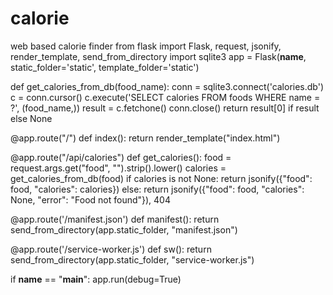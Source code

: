 # calorie
web based calorie finder
from flask import Flask, request, jsonify, render_template, send_from_directory
import sqlite3
app = Flask(__name__, static_folder='static', template_folder='static')

def get_calories_from_db(food_name):
    conn = sqlite3.connect('calories.db')
    c = conn.cursor()
    c.execute('SELECT calories FROM foods WHERE name = ?', (food_name,))
    result = c.fetchone()
    conn.close()
    return result[0] if result else None

@app.route("/")
def index():
    return render_template("index.html")

@app.route("/api/calories")
def get_calories():
    food = request.args.get("food", "").strip().lower()
    calories = get_calories_from_db(food)
    if calories is not None:
        return jsonify({"food": food, "calories": calories})
    else:
        return jsonify({"food": food, "calories": None, "error": "Food not found"}), 404

@app.route('/manifest.json')
def manifest():
    return send_from_directory(app.static_folder, "manifest.json")

@app.route('/service-worker.js')
def sw():
    return send_from_directory(app.static_folder, "service-worker.js")

if __name__ == "__main__":
    app.run(debug=True)
